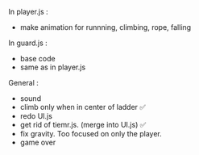 
In player.js :
- make animation for runnning, climbing, rope, falling

In guard.js :
- base code
- same as in player.js

General :
- sound
- climb only when in center of ladder ✅
- redo UI.js
- get rid of tiemr.js. (merge into UI.js) ✅
- fix gravity. Too focused on only the player.
- game over